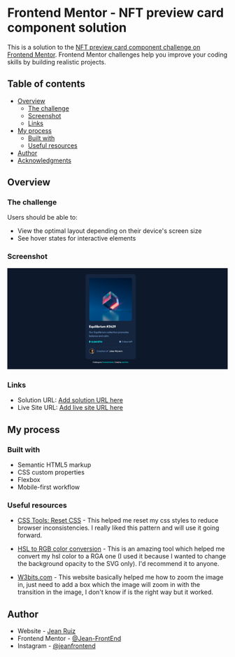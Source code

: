 # Frontend Mentor - NFT preview card component solution

This is a solution to the [NFT preview card component challenge on Frontend Mentor](https://www.frontendmentor.io/challenges/nft-preview-card-component-SbdUL_w0U). Frontend Mentor challenges help you improve your coding skills by building realistic projects.

## Table of contents

- [Overview](#overview)
  - [The challenge](#the-challenge)
  - [Screenshot](#screenshot)
  - [Links](#links)
- [My process](#my-process)
  - [Built with](#built-with)
  - [Useful resources](#useful-resources)
- [Author](#author)
- [Acknowledgments](#acknowledgments)

## Overview

### The challenge

Users should be able to:

- View the optimal layout depending on their device's screen size
- See hover states for interactive elements

### Screenshot

![](/images/screenshot.png)

### Links

- Solution URL: [Add solution URL here](https://your-solution-url.com)
- Live Site URL: [Add live site URL here](https://your-live-site-url.com)

## My process

### Built with

- Semantic HTML5 markup
- CSS custom properties
- Flexbox
- Mobile-first workflow

### Useful resources

- [CSS Tools: Reset CSS](https://meyerweb.com/eric/tools/css/reset/) - This helped me reset my css styles to reduce browser inconsistencies. I really liked this pattern and will use it going forward.

- [HSL to RGB color conversion](https://www.rapidtables.com/convert/color/hsl-to-rgb.html) - This is an amazing tool which helped me convert my hsl color to a RGA one (I used it because I wanted to change the background opacity to the SVG only). I'd recommend it to anyone.

- [W3bits.com](https://w3bits.com/css-image-hover-zoom/) - This website basically helped me how to zoom the image in, just need to add a box which the image will zoom in with the transition in the image, I don't know if is the right way but it worked.

## Author

- Website - [Jean Ruiz](https://github.com/Jean-FrontEnd)
- Frontend Mentor - [@Jean-FrontEnd](https://www.frontendmentor.io/profile/Jean-FrontEnd)
- Instagram - [@jeanfrontend](https://www.instagram.com/jeanfrontend/)
